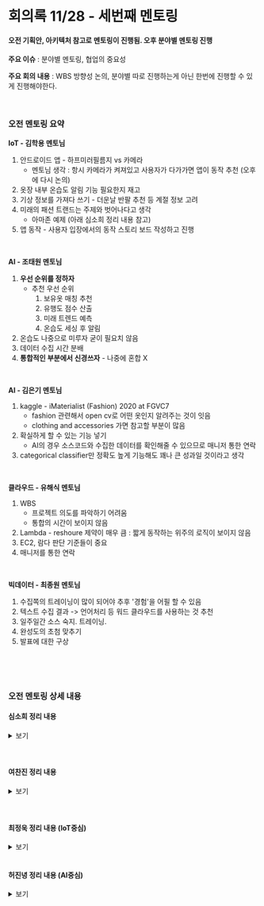 # 회의록 11/28 - 세번째 멘토링

#### 오전 기획안, 아키텍처 참고로 멘토링이 진행됨. 오후 분야별 멘토링 진행

**주요 이슈** : 분야별 멘토링, 협업의 중요성

**주요 회의 내용** : WBS 방향성 논의, 분야별 따로 진행하는게 아닌 한번에 진행할 수 있게 진행해야한다.

<br>

### 오전 멘토링 요약

**IoT - 김학용 멘토님**

1.  안드로이드 앱 - 하프미러필름지 vs 카메라
    -   멘토님 생각 : 항시 카메라가 켜져있고 사용자가 다가가면 앱이 동작 추천 (오후에 다시 논의)
2.  옷장 내부 온습도 알림 기능 필요한지 재고
3.  기상 정보를 가져다 쓰기 - 더운날 반팔 추천 등 계절 정보 고려
4.  미래의 패션 트랜드는 주제와 벗어나다고 생각
    -   아마존 예제 (아래 심소희 정리 내용 참고)
5.  앱 동작 - 사용자 입장에서의 동작 스토리 보드 작성하고 진행

<br>

**AI - 조태원 멘토님**

1.  **우선 순위를 정하자**
    -   추천 우선 순위
        1.  보유옷 매칭 추천
        2.  유행도 점수 산출
        3.  미래 트렌드 예측
        4.  온습도 세싱 후 알림
2.  온습도 나중으로 미루자 굳이 필요치 않음
3.  데이터 수집 시간 분배
4.  **통합적인 부분에서 신경쓰자** - 나중에 혼합 X

<br>

**AI - 김은기 멘토님**

1.  kaggle - iMaterialist (Fashion) 2020 at FGVC7
    - fashion 관련해서 open cv로 어떤 옷인지 알려주는 것이 잇음
    - clothing and accessories 가면 참고할 부분이 많음
3.  확실하게 할 수 있는 기능 넣기
    -   AI의 경우 소스코드와 수집한 데이터를 확인해줄 수 있으므로 매니저 통한 연락
3.  categorical classifier만 정확도 높게 기능해도 꽤나 큰 성과일 것이라고 생각

<br>

**클라우드 - 유해식 멘토님**

1.  WBS
    -   프로젝트 의도를 파악하기 어려움
    -   통합의 시간이 보이지 않음
2.  Lambda - reshoure 제약이 매우 큼 : 짧게 동작하는 위주의 로직이 보이지 않음
3.  EC2, 람다 판단 기준들이 중요
4.  매니저를 통한 연락

<br>

**빅데이터 - 최종원 멘토님**

1.  수집쪽의 트레이닝이 많이 되어야 추후 '경험'을 어필 할 수 있음
2.  텍스트 수집 결과 -> 언어처리 등 워드 클라우드를 사용하는 것 추천
3.  일주일간 소스 숙지. 트레이닝.
4.  완성도의 초첨 맞추기
5.  발표에 대한 구상

<br>

<br>

<br>

### 오전 멘토링 상세 내용

#### 심소희 정리 내용

<details>
<summary>보기</summary>
<div markdown="1">

__iot 김학용 멘토__

1. 태블릿 pc 에다 필름지 얘기
2. 필요가 없으면 넣을 필요가 없다. 옷장 내부 온도, 습도를 알려준다음 사람이 대응을 해서 제습 등이 필요하다면 넣겠지만, 그 외는 넣지 말라.
3. 더운날 반팔을 추천하기 위해 날씨 정보를 쓸거라면 기상 정보를 갖다 써라.
4. 미래의 패션 트렌드는 좀 아님. 당장의 코디를 추천하는 건데, 이 주제에는 어울리는 주제는 아닌 것 같다. 
5. 참고: 아마존은 카메라로 자기 한테 옷을 입혀보고, 사진을 찍어서 아마존에 업로드함. 그쪽 패션 전문가들이 옷 패션을 평가해주고, 그 평가 내용을 인공지능에 입력시킴. 계속 매칭 정보를 업데이트 하는 알고리즘이 있음.
6. iot는 카메라, LCD 밖에 없다. 옷장 앞에 섰을 때 LCD가 켜지는 식으로 넣는건 어떤가 추천.
7. 일정표 보면 유행도 평가 등 여러 기능이 있는데, 사용자 관점에서 데이터 입력을 하는 건 한번하면 끝나니까 어떤 식으로 동작을 할지 스토리 보드를 만들어서 화면을 미리 짜놔라. 그걸 기반으로 진행해라.

<br>

__ai 조태원 멘토__

1. 걱정됐던 부분: 과제들이 너무 많다. 보고서 보니까 세부 과제가 4개가 있던데, 4개 중에서도 우선 순위는 정한건가?

    1) 스캔해서 저장, 옷으로 코디 보여주기(sns, 설문조사, 팬톤)

    2) 수집한 데이터로 색상 기반으로 새로운 옷 추천

    3) 트렌드 산출 

2. 온도, 습도: 이번 프로젝트 취지에 굳이 해야할 부분인지 의문이다. 다른 과제부터 하는게 급선무라고 생각한다.

3. 데이터가 많으니까 데이터 수집 시간 분배를 잘 해야하겠다. 

4. 통합적인 부분에서 신경써라. 각자 써써 merge 할 것 같은 느낌. 결과물이 중요하다. 보통 기획안을 신경 안 쓰고 진행만 하다가 나중에 가서 혼합하는데, 그런 실수 안 하게끔 잘 신경써라. 

5. 메세지:

    다하면 베스트지만 가급적 1)보유옷 매칭 추천, 2)유행도 점수 산출, 3)미래트렌드 예측, 4)온습도 센싱후 알림 중 우선순위 정해서 추진해주세요. 7조 화이팅입니다!!

<br>

__ai 김은기 멘토__

1. ai에게 질문: 옷장 스캔시 test code 등 준비되었는지?
2. kaggle 에 fashion 관련해서 open cv로 어떤 옷인지 알려주는 게 있음.
3. kaggle에 clothing and accessories 가면 참고할 부분이 많다. 
4. 확실하게 할 수 있는 기능만 제대로 넣어라. ai는 소스코드, 데이터를 봐줄테니 연락해라. 

<br>

__클라우드 유해식 멘토__

1. 클라우드: wbs 관련, 정확히 어떤걸 하겠다는 건지 잘 모르겠다. 

2. wbs를 보면, __통합에 대한 시간이 안보인다__(계속 강조하심). 
3. '람다' 사용은 resource 제약이 매우 크다. 람다는 짧게 동작하는 것들 위주로 돌아가는데, 로직이 돌아가야 하는데 그게 잘 안 보인다. 

4. 클라우드 기술은 매우 보편적. 엄청난 것들이 필요치 않음. ec2, 람다 판단 기준들이 중요하다. 
5. 지속적으로 연락 가능하니 클라우드는 방향 등 논의 관련해서 연락해라.

<br>

__빅데이터 최종원 멘토__

1. 데이터 수집을 구글 폼으로 하는데 이 이유는?

    스마트옷장의 필요성을 위해 배포함. 

2. 홍콩대학 데이터는 어떻게 가져온건지?

3. 수집 쪽의 역할도 있지만 이미지를 수집하든 텍스트를 수집하든 트레이닝이 많이 되어야 어디가서 '경험'을 이야기 할 수 있음. 

4. 텍스트 수집한 결과, 언어처리 등 어떤 식으로든 워드 클라우드 등 사용해서 하는 거 추천한다. 

5. 다음 일주일간 소스 등 잘 숙지할 것. 트레이닝 할 것.

6. 완성도가 굉장히 중요함. 완성도에 초점을 맞추기.

7. 다음주 진행한 거 보면서 얘기하겠다. 

8. __발표를 어떻게 할지 생각하고 시작해야 할 것 같다.__ ppt로 개요~결과물을 넣던가, 영상물로 보여준 경우도 많았다. 

    (기타 등등 질문 많이 하셨음)

<br>

__iot 질문__

1. 일반 디스플레이로 미러처럼 사용.

2. 꺼졌을 때 미러 효과가 나오려면?

    카메라가 찍어줘서 마치 거울인 것 처럼 보여주다가, 일정 거리가 됐을 때 어플 모드로 전환이 되게끔 구현. 

<br>

__매니저님 통해서 연락해도 된다!__

</div>
</details>

<br>

<br>

#### 여찬진 정리 내용

<details>
<summary>보기</summary>
<div markdown="1">

**김학용 멘토**

태블릿이되든 스마트 화면 화면이 미러인것처럼 쓸수있으면 일부를 앱처럼 사용

- 태블릿 화면을 미러로 대체하는 방안

<br>

**조태원 멘토**

- 우선순위 선정

- 센싱 후 단순 알림은 큰 의미가 없어보인다 -> 후작업으로 할 것!

<br>

-   통합적인 시각에서 컨트롤 필요
    -   각 부분에서 작성후 merge 한다면 완성도가 떨어짐.
    -   산출물이 있기떄문에 동영상시연으로도 설들력 있음.
    -   결과 보고서를 조금씩 작성할것, 틀만이라도!

<br>

**김은기 멘토**

- 옷장 속 옷 센싱?? 아니었나???
- kaggle에 올라와있는 AI 대회 자료 참고할 것!
  - 직접 소스코드도 손봐주겠다(엄청난 열의 -> 많이 괴로힐 것!)

<br>

**김학용 멘토**

- 온습도 센싱 후 체크 
- 날씨 정보 기상정보 활용 할 것!
- 미래 색상 예측은 힘들것이다
- 아마존 사례) 입은 코디를 패션디자이너가 판단하고 기계에 학습
- 옷장앞에서 서 있을경우 LCD display on 기능 추가
- 올해의 색이 기존의 테마가 안맞을것같다

<br>

**유해식 클라우드 멘토**

- 관리자의 일정
- 클라우드이 역할이 안보임
- 클라우드 wbs 일정 조화롭게 
- **통합의 시간** wbs
- 목업으로 일정부분 확인할 것
- 람다 기능이 리소스 제한이 많다
- 판단 기준(근거에 의한 선택 이유)
- cloudwatch -> 하나론 부족
- iot 기기에 들어오고 나가는 데이터 모니터링 기능
- 혼자서 작은 기능들을 연결하는데 어려움이 있음

<br>

**최종원**

- 취업 어필을 하실려면 홍콩 데이터 잘 활용하고 이미지크롤링 기술을 좀  체계적으로 정리할 것
- wbs 작성을 짧은시간안에 통합을 해서 
- 설계부분을 100% 성공시킨것은 설계부분을 못미친것보다 낫다

- 발표잘한 팀은 영상 처리로 부분적으로 활용할 것!

</div>
</details>

<br>

<br>

#### 최정욱 정리 내용 (IoT중심)

<details>
<summary>보기</summary>
<div markdown="1">

-   온습도는 제일 마지막에 해주면 좋겠다

-   단순한 온습도 알림은 사람이 대응해서 온습도 조절하는건 필요하면 넣고 아님빼라

-   옷장앞에 섰을때 lcd가 켜지도록 하는 기능을 추가하면 좋겠다 iot 비중이 작다

-   보고서에도 시간을 투자해라 다같이 합쳐서 해라 각자하지말고화면을 미리 짜놓아라

-   평소에는 꺼져있는데 센서로 앞에 사람이 오면 켜지면서 백그라운드에 카메라 화면이 띄워진 앱이 켜지면 좋겠다

</div>
</details>

<br>


#### 허진녕 정리 내용 (AI중심)

<details>
<summary>보기</summary>
<div markdown="1">

- 어렵지만 kaggle의 'iMaterialist (Fashion) 2020 at FGVC7'를 한번 참조해 볼 것!
(의류 검출과 식별, 분류 등, 데이터셋(20여GB)도 포함)
- 소스코드의 구성은 멘토님이 도와줄 수 있음
-   categorical classifier만 정확도 높게 기능해도 꽤나 큰 성과일 것이라고 생각하심

</div>
</details>

<br>


